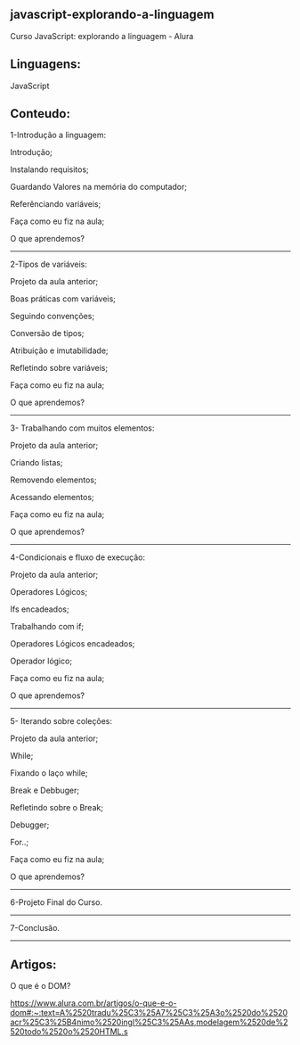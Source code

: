 ## javascript-explorando-a-linguagem
Curso JavaScript: explorando a linguagem - Alura

## Linguagens:

JavaScript

## Conteudo:
1-Introdução a linguagem:

Introdução;

Instalando requisitos;

Guardando Valores na memória do computador;

Referênciando variáveis;

Faça como eu fiz na aula;

O que aprendemos?
_______________________________________________________

2-Tipos de variáveis:

Projeto da aula anterior;

Boas práticas com variáveis;

Seguindo convenções;

Conversão de tipos;

Atribuição e imutabilidade;

Refletindo sobre variáveis;

Faça como eu fiz na aula;

O que aprendemos?
__________________________________________________________________

3- Trabalhando com muitos elementos:

Projeto da aula anterior;

Criando listas;

Removendo elementos;

Acessando elementos;

Faça como eu fiz na aula;

O que aprendemos?

________________________________________________________________________________________
4-Condicionais e fluxo de execução:

Projeto da aula anterior;

Operadores Lógicos;

Ifs encadeados;

Trabalhando com if;

Operadores Lógicos encadeados;

Operador lógico;

Faça como eu fiz na aula;

O que aprendemos?
_______________________________________________________________________________________________

5- Iterando sobre coleções:

Projeto da aula anterior;

While;

Fixando o laço while;

Break e Debbuger;

Refletindo sobre o Break;

Debugger;

For..;

Faça como eu fiz na aula;

O que aprendemos?
____________________________________________________________________________________________________

6-Projeto Final do Curso.
____________________________________________________________________________________________________

7-Conclusão.
____________________________________________________________________________________________________

## Artigos:

O que é o DOM? 

https://www.alura.com.br/artigos/o-que-e-o-dom#:~:text=A%2520tradu%25C3%25A7%25C3%25A3o%2520do%2520acr%25C3%25B4nimo%2520ingl%25C3%25AAs,modelagem%2520de%2520todo%2520o%2520HTML.s

